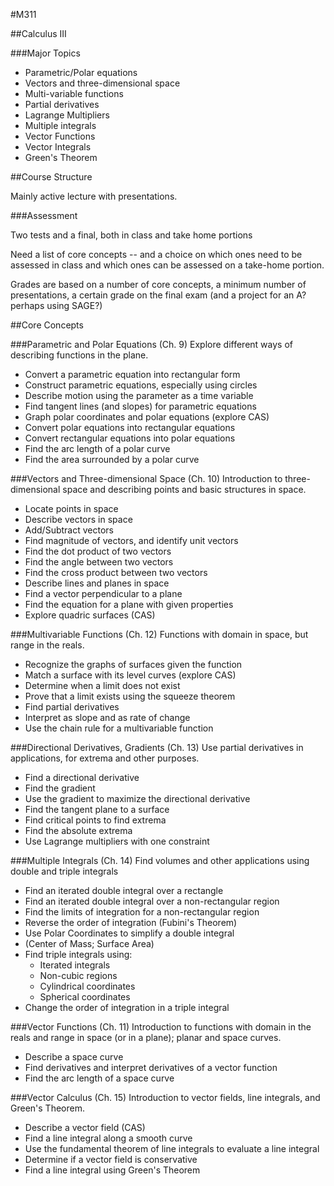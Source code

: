 #M311

##Calculus III

###Major Topics

* Parametric/Polar equations
* Vectors and three-dimensional space
* Multi-variable functions
* Partial derivatives
* Lagrange Multipliers
* Multiple integrals
* Vector Functions
* Vector Integrals
* Green's Theorem

##Course Structure

Mainly active lecture with presentations.

###Assessment

Two tests and a final, both in class and take home portions

Need a list of core concepts -- and a choice on which ones need to be assessed in class and which ones can be assessed on a take-home portion.

Grades are based on a number of core concepts, a minimum number of presentations, a certain grade on the final exam (and a project for an A? perhaps using SAGE?)

##Core Concepts

###Parametric and Polar Equations (Ch. 9)
Explore different ways of describing functions in the plane.

* Convert a parametric equation into rectangular form
* Construct parametric equations, especially using circles
* Describe motion using the parameter as a time variable
* Find tangent lines (and slopes) for parametric equations
* Graph polar coordinates and polar equations (explore CAS)
* Convert polar equations into rectangular equations
* Convert rectangular equations into polar equations
* Find the arc length of a polar curve
* Find the area surrounded by a polar curve

###Vectors and Three-dimensional Space (Ch. 10)
Introduction to three-dimensional space and describing points and basic structures in space.

* Locate points in space
* Describe vectors in space
* Add/Subtract vectors
* Find magnitude of vectors, and identify unit vectors
* Find the dot product of two vectors
* Find the angle between two vectors
* Find the cross product between two vectors
* Describe lines and planes in space
* Find a vector perpendicular to a plane
* Find the equation for a plane with given properties
* Explore quadric surfaces (CAS)

###Multivariable Functions (Ch. 12)
Functions with domain in space, but range in the reals.

* Recognize the graphs of surfaces given the function
* Match a surface with its level curves (explore CAS)
* Determine when a limit does not exist
* Prove that a limit exists using the squeeze theorem
* Find partial derivatives
* Interpret as slope and as rate of change
* Use the chain rule for a multivariable function

###Directional Derivatives, Gradients (Ch. 13)
Use partial derivatives in applications, for extrema and other purposes.

* Find a directional derivative
* Find the gradient
* Use the gradient to maximize the directional derivative
* Find the tangent plane to a surface
* Find critical points to find extrema
* Find the absolute extrema
* Use Lagrange multipliers with one constraint

###Multiple Integrals (Ch. 14)
Find volumes and other applications using double and triple integrals

* Find an iterated double integral over a rectangle
* Find an iterated double integral over a non-rectangular region
* Find the limits of integration for a non-rectangular region
* Reverse the order of integration (Fubini's Theorem)
* Use Polar Coordinates to simplify a double integral
* (Center of Mass; Surface Area)
* Find triple integrals using:
	* Iterated integrals
	* Non-cubic regions
	* Cylindrical coordinates
	* Spherical coordinates
* Change the order of integration in a triple integral

###Vector Functions (Ch. 11)
Introduction to functions with domain in the reals and range in space (or in a plane); planar and space curves.

* Describe a space curve
* Find derivatives and interpret derivatives of a vector function
* Find the arc length of a space curve

###Vector Calculus (Ch. 15)
Introduction to vector fields, line integrals, and Green's Theorem.

* Describe a vector field (CAS)
* Find a line integral along a smooth curve
* Use the fundamental theorem of line integrals to evaluate a line integral
* Determine if a vector field is conservative
* Find a line integral using Green's Theorem
